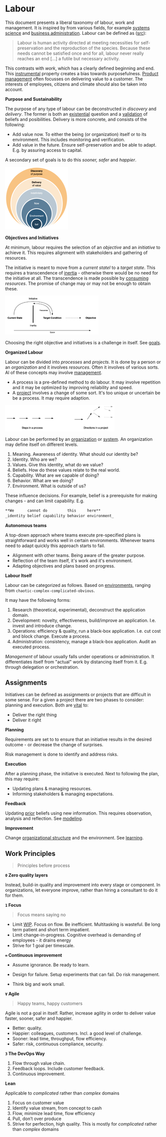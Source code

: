 # Labour

This document presents a liberal taxonomy of labour, work and management. It is inspired by from various fields, for example [systems science](https://en.wikipedia.org/wiki/Systems_science) and [business administration](https://en.wikipedia.org/wiki/Business_administration). Labour can be defined as ([src](https://en.wikipedia.org/wiki/Work_(human_activity))):

> Labour is human activity directed at meeting necessities for self-preservation and the reproduction of the species. Because these needs cannot be satisfied once and for all, labour never really reaches an end [...] a futile but necessary activity.

This contrasts with *work*, which has a clearly defined beginning and end. This [instrumental](https://en.wikipedia.org/wiki/Instrumentalism) property creates a bias towards purposefulness. [Product management](product-management.md) often focusses on delivering value to a customer. The interests of employees, citizens and climate should also be taken into account. 



**Purpose and Sustainability**

The purpose of any type of labour can be deconstructed in *discovery* and *delivery*. The former is both an [existential](https://en.wikipedia.org/wiki/Existentialism) question and a [validation](https://en.wikipedia.org/wiki/Verification_and_validation) of beliefs and posibilities. Delivery is more concrete, and consists of the following:

- Add value now. To either the being (or organization) itself or to its environment. This includes monitoring and verification.
- Add value in the future. Ensure self-preservation and be able to adapt. E.g. by assuring access to capital.

A secondary set of goals is to do this *sooner, safer* and *happier*.

<img src="img/purpose-discovery-delivery.png" alt="purpose-discovery-delivery" style="width:40%;" />



**Objectives and Initiatives**

At minimum, labour requires the selection of an *objective* and an *initiative* to achieve it. This requires alignment with stakeholders and gathering of resources.

The initiative is meant to move from a *current stateI* to a *target state*. This requires a transcendence of [inertia](https://en.wikipedia.org/wiki/Newton's_laws_of_motion) - otherwise there would be no need for the initiative at all. The transcendence is made possible by [consuming](https://en.wikipedia.org/wiki/First_law_of_thermodynamics) *resources*. The promise of change may or may not be enough to obtain these.

<img src="img/objective-initiative.png" alt="objective-initiative" style="width:60%;" />

Choosing the right objective and initiatives is a challenge in itself. See [goals](goals-planning-strategy.md).



**Organized Labour**

Labour can be divided into *processes* and *projects*. It is done by a person or an *organization* and it involves *resources*. Often it involves of various sorts. Al of these concepts may involve [management](management-principles.md).

- A process is a pre-defined method to do labour. It may involve repetition and it may be optimized by improving reliability and speed.
- A [project](project-management.md) involves a change of some sort. It's too unique or uncertain be be a process. It may require adaption.

<img src="img/process-project.png" alt="process-project" style="width:70%;" />



Labour can be performed by an [organization](organization-structure.md) or [system](systems-management.md). An organization may define itself on different levels.

1. Meaning. Awareness of identity. What should our identity be?
2. Identity. Who are we?
3. Values. Give this identity, what do we value?
4. Beliefs. How do these values relate to the real world.
5. Capability. What are we capable of doing?
6. Behavior. What are we doing?
7. Environment. What is outside of us?

These influence decisions. For example, belief is a prerequisite for making changes - and can limit capability. E.g.

```markdown
**We      cannot do         this     here**
_identity belief capability behavior environment_
```



**Autonomous teams**

A top-down approach where teams execute pre-specified plans is straightforward and works well in certain environments. Whenever teams need to adapt quickly this approach starts to fail. 

- Alignment with other teams. Being aware of the greater purpose.
- Reflection of the team itself, it's work and it's environment.
- Adapting objectives and plans based on progress.



**Labour Itself**

Labour can be categorized as follows. Based on [environments](https://cynefin.io/wiki/Cynefin), ranging from `chaotic-complex-complicated-obvious`. 

It may have the following forms:

1. Research (theoretical, experimental), deconstruct the application domain.
2. Development: novelty, effectiveness, build/improve an application. I.e. invest and introduce change.
3. Operations: efficiency & quality, run a black-box application. I.e. cut cost and block change. Execute a process.
4. Administration: consistency, manage a black-box application. Audit an executed process.

*Management* of labour usually falls under operations or administration. It differentiates itself from "actual" work by distancing itself from it. E.g. through delegation or orchestration.



## Assignments

Initiatives can be defined as assignments or projects that are difficult in some sense. For a given a project there are two phases to consider: planning and execution. Both are [vital](https://en.wikipedia.org/wiki/Verification_and_validation) to:

- Deliver the right thing
- Deliver it right

**Planning**

Requirements are set to to ensure that an initiative results in the desired outcome - or decrease the change of surprises.

Risk management is done to identify and address risks.

**Execution**

After a planning phase, the initiative is executed. Next to following the plan, this may require:

- Updating plans & managing resources.
- Informing stakeholders & managing expectations.

**Feedback**

Updating [prior](https://en.wikipedia.org/wiki/Bayesian_inference) beliefs using new information. This requires observation, analysis and reflection. See [modeling](modeling.md).

**Improvement**

Change [organizational structure](organization-structure.md) and the environment. See [learning](learning.md).



## Work Principles

> Principles before process



**`0` Zero quality layers**

Instead, build-in quality and improvement into every stage or component. In organizations, let everyone improve, rather than hiring a consultant to do it for them.



**`1` Focus**

> Focus means saying no

- Limit [WIP](https://en.wikipedia.org/wiki/Work_in_process). Focus on flow. Be inefficient. Multitasking is wasteful. Be long term patient and short term impatient.
- Limit change-in-progress. Cognitive overhead is demanding of employees - it drains energy
- Strive for 1 goal per timescale.



**`∞` Continuous improvement**

- Assume ignorance. Be ready to learn.

- Design for failure. Setup experiments that can fail. Do risk management.
- Think big and work small.



**`∀` Agile**

> Happy teams, happy customers

Agile is not a goal in itself. Rather, increase agility in order to deliver value faster, sooner, safer and happier.

- Better: quality.
- Happier: colleagues, customers. Incl. a good level of challenge.
- Sooner: lead time, throughput, flow efficiency.
- Safer: risk, continuous compliance, security.



**`3` The DevOps Way**

1. Flow through value chain.
2. Feedback loops. Include customer feedback.
3. Continuous improvement.



**Lean**

Applicable to *complicated* rather than *complex* domains

1. Focus on customer value
2. Identify value stream, from concept to cash
3. Flow, minimize lead time, flow efficiency
4. Pull, don’t over produce
5. Strive for perfection, high quality.  This is mostly for *complicated* rather than *complex* domains

